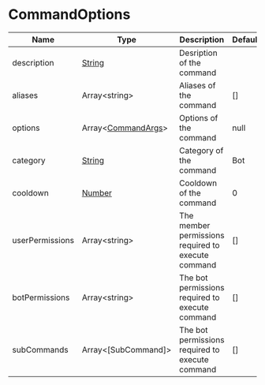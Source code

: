 # CommandOptions

| Name            | Type                                                                                              | Description                                        | Default | Required |
| --------------- | ------------------------------------------------------------------------------------------------- | -------------------------------------------------- | ------- | -------- |
| description     | [String](https://developer.mozilla.org/en-US/docs/Web/JavaScript/Reference/Global_Objects/String) | Desription of the command                          |         | Yes      |
| aliases         | Array\<string>                                                                                    | Aliases of the command                             | []      | No       |
| options         | Array\<[CommandArgs](./CommandArgs.md)>                                                           | Options of the command                             | null    | No       |
| category        | [String](https://developer.mozilla.org/en-US/docs/Web/JavaScript/Reference/Global_Objects/String) | Category of the command                            | Bot     | No       |
| cooldown        | [Number](https://developer.mozilla.org/en-US/docs/Web/JavaScript/Reference/Global_Objects/Number) | Cooldown of the command                            | 0       | No       |
| userPermissions | Array\<string>                                                                                    | The member permissions required to execute command | []      | No       |
| botPermissions  | Array\<string>                                                                                    | The bot permissions required to execute command    | []      | No       |
| subCommands     | Array\<[SubCommand]>                                                                              | The bot permissions required to execute command    | []      | No       |
